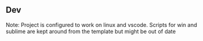 ## Dev
Note: Project is configured to work on linux and vscode. Scripts for win and sublime are kept around from the template but might be out of date